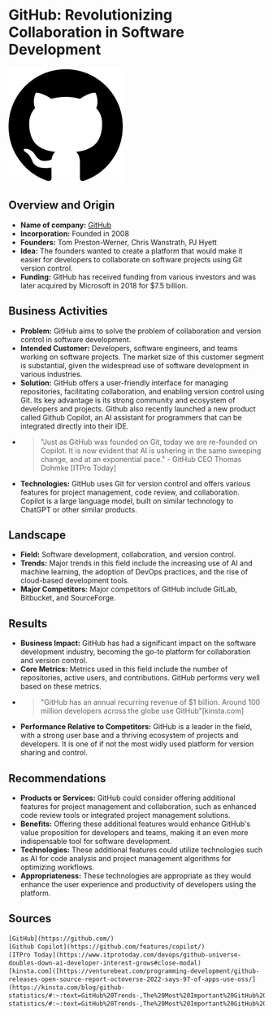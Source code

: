 # GitHub: Revolutionizing Collaboration in Software Development
![GitHub Logo](Logo.png)

## Overview and Origin

- **Name of company:** [GitHub](https://github.com/)
- **Incorporation:** Founded in 2008
- **Founders:** Tom Preston-Werner, Chris Wanstrath, PJ Hyett
- **Idea:** The founders wanted to create a platform that would make it easier for developers to collaborate on software projects using Git version control.
- **Funding:** GitHub has received funding from various investors and was later acquired by Microsoft in 2018 for $7.5 billion.

## Business Activities

- **Problem:** GitHub aims to solve the problem of collaboration and version control in software development.
- **Intended Customer:** Developers, software engineers, and teams working on software projects. The market size of this customer segment is substantial, given the widespread use of software development in various industries.
- **Solution:** GitHub offers a user-friendly interface for managing repositories, facilitating collaboration, and enabling version control using Git. Its key advantage is its strong community and ecosystem of developers and projects. Github also recently launched a new product called Github Copilot, an AI assistant for programmers that can be integrated directly into their IDE.
- > "Just as GitHub was founded on Git, today we are re-founded on Copilot. It is now evident that AI is ushering in the same sweeping change, and at an exponential pace." - GitHub CEO Thomas Dohmke [ITPro Today]
- **Technologies:** GitHub uses Git for version control and offers various features for project management, code review, and collaboration. Copilot is a large language model, built on similar technology to ChatGPT or other similar products. 

## Landscape

- **Field:** Software development, collaboration, and version control.
- **Trends:** Major trends in this field include the increasing use of AI and machine learning, the adoption of DevOps practices, and the rise of cloud-based development tools.
- **Major Competitors:** Major competitors of GitHub include GitLab, Bitbucket, and SourceForge.

## Results

- **Business Impact:** GitHub has had a significant impact on the software development industry, becoming the go-to platform for collaboration and version control.
- **Core Metrics:** Metrics used in this field include the number of repositories, active users, and contributions. GitHub performs very well based on these metrics.
- > "GitHub has an annual recurring revenue of $1 billion. Around 100 million developers across the globe use GitHub"[kinsta.com]
- **Performance Relative to Competitors:** GitHub is a leader in the field, with a strong user base and a thriving ecosystem of projects and developers. It is one of if not the most widly used platform for version sharing and control. 

## Recommendations

- **Products or Services:** GitHub could consider offering additional features for project management and collaboration, such as enhanced code review tools or integrated project management solutions.
- **Benefits:** Offering these additional features would enhance GitHub's value proposition for developers and teams, making it an even more indispensable tool for software development.
- **Technologies:** These additional features could utilize technologies such as AI for code analysis and project management algorithms for optimizing workflows.
- **Appropriateness:** These technologies are appropriate as they would enhance the user experience and productivity of developers using the platform.

## Sources
    [GitHub](https://github.com/)
    [Github Copilot](https://github.com/features/copilot/)
    [ITPro Today](https://www.itprotoday.com/devops/github-universe-doubles-down-ai-developer-interest-grows#close-modal)
    [kinsta.com]([https://venturebeat.com/programming-development/github-releases-open-source-report-octoverse-2022-says-97-of-apps-use-oss/](https://kinsta.com/blog/github-statistics/#:~:text=GitHub%20Trends-,The%20Most%20Important%20GitHub%20Statistics,source%20contributions%20on%20the%20platform.)https://kinsta.com/blog/github-statistics/#:~:text=GitHub%20Trends-,The%20Most%20Important%20GitHub%20Statistics,source%20contributions%20on%20the%20platform.)
